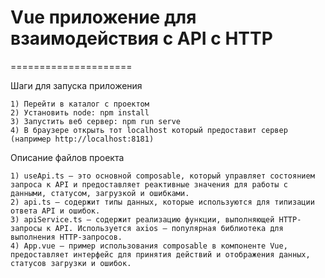 # Vue приложение для взаимодействия с API с HTTP
=====================

Шаги для запуска приложения
```
1) Перейти в каталог с проектом
2) Установить node: npm install
3) Запустить веб сервер: npm run serve
4) В браузере открыть тот localhost который предоставит сервер (например http://localhost:8181)
```

Описание файлов проекта
```
1) useApi.ts — это основной composable, который управляет состоянием запроса к API и предоставляет реактивные значения для работы с данными, статусом, загрузкой и ошибками.
2) api.ts — содержит типы данных, которые используются для типизации ответа API и ошибок.
3) apiService.ts — содержит реализацию функции, выполняющей HTTP-запросы к API. Используется axios — популярная библиотека для выполнения HTTP-запросов.
4) App.vue — пример использования composable в компоненте Vue, предоставляет интерфейс для принятия действий и отображения данных, статусов загрузки и ошибок.
```

